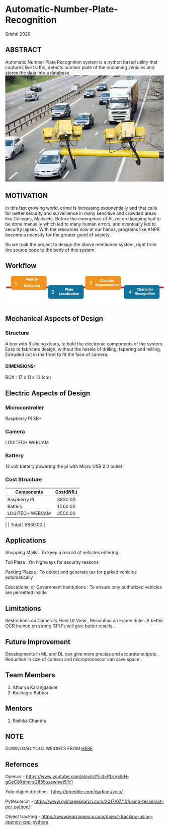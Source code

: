 # Automatic-Number-Plate-Recognition
Srishti 2020

## ABSTRACT
Automatic Numper Plate Recognition system is a python based utility that captures live traffic, detects number plate of the oncoming vehicles and stores the data into a database.
![ANPR](/Images_and_Videos/Images/anpr.jpg)
## MOTIVATION
In this fast growing world, crime is increasing exponentially and that calls for better security and survellience in many sensitive and crowded areas like Colleges, Malls etc. Before the emergence of AI, record keeping had to be done manually which led to many human errors, and eventually led to security lapses. With the resources now at our hands, programs like ANPR become a necesity for the greater good of society.

So we took the project to design the above mentioned system, right from the source code to the body of this system.

## Workflow
![Workflow ANPR](/Images_and_Videos/Images/workflow.jpg)

## Mechanical Aspects of Design

### Structure
A box with 3 sliding doors, to hold the electronic components of the system. Easy to fabricate design, without the hassle of drilling, tapering and milling. Extruded cut in the front to fit the face of camera.

#### DIMENSIONS:
BOX :  17 x  11  x  10  (cm)

## Electric Aspects of Design 

### Microcontroller
Raspberry Pi 3B+ 

### Camera
LOGITECH WEBCAM 

### Battery
12 volt battery powering the pi with Micro USB 2.0 outlet

### Cost Structure

| Components       | Cost(INR.)     |
| ---------------- |:--------------:|
| Raspberry Pi     | 3830.00        |
| Battery          | 1500.00        |
| LOGITECH WEBCAM  | 3500.00        |
| 
| Total            | 8830.00        |

## Applications

Shopping Malls : To keep a record of vehicles entering

Toll Plaza : On highways for security reasons 

Parking Plazas : To detect and generate tax for parked vehicles automatically

Educational or Government Institutions : To ensure only authorized vehicles are permitted inside 

## Limitations

Restrictions on Camera's Field Of View , Resolution an Frame Rate .
A better OCR trained on strong GPU's will give better results .

## Future Improvement 

Developments in ML and DL can give more precise and accurate outputs .
Reduction in size of camera and microprocessor can save space .

## Team Members 
1. Atharva Karanjgaokar
2. Kushagra Babbar

## Mentors
1. Rishika Chandra

## NOTE

DOWNLOAD YOLO WEIGHTS FROM [HERE](https://drive.google.com/file/d/1YZuTmP-c4b07z5mfhOAtP_V_oymP5_xG/view?usp=sharing)

## Refernces 

Opencv - https://www.youtube.com/playlist?list=PLvVx8lH-gGeC8XmmrsG855usswhwt5Tr1

Yolo object dtection - https://pjreddie.com/darknet/yolo/

Pytessercat - https://www.pyimagesearch.com/2017/07/10/using-tesseract-ocr-python/

Object tracking - https://www.learnopencv.com/object-tracking-using-opencv-cpp-python/
